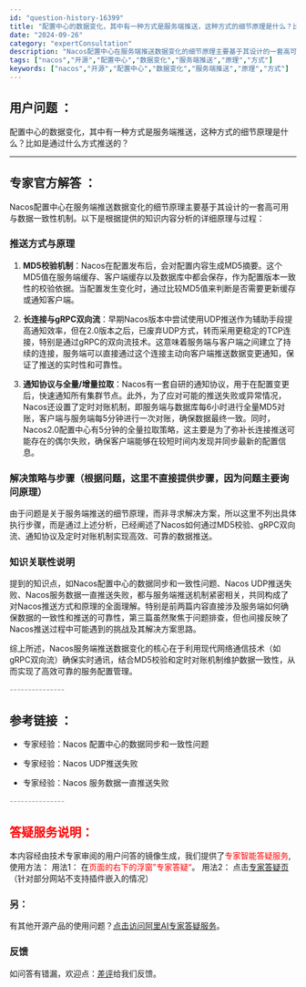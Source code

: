 ```yaml
---
id: "question-history-16399"
title: "配置中心的数据变化，其中有一种方式是服务端推送，这种方式的细节原理是什么？比如是通过什么方式推送的？"
date: "2024-09-26"
category: "expertConsultation"
description: "Nacos配置中心在服务端推送数据变化的细节原理主要基于其设计的一套高可用与数据一致性机制。以下是根据提供的知识内容分析的详细原理与过程：### 推送方式与原理1. **MD5校验机制**：Nacos在配置发布后，会对配置内容生成MD5摘要。这个MD5值在服务端缓存、客户端缓存以及数据库中都会保存，"
tags: ["nacos","开源","配置中心","数据变化","服务端推送","原理","方式"]
keywords: ["nacos","开源","配置中心","数据变化","服务端推送","原理","方式"]
---
```


## 用户问题 ： 
 配置中心的数据变化，其中有一种方式是服务端推送，这种方式的细节原理是什么？比如是通过什么方式推送的？  

---------------
## 专家官方解答 ：

Nacos配置中心在服务端推送数据变化的细节原理主要基于其设计的一套高可用与数据一致性机制。以下是根据提供的知识内容分析的详细原理与过程：

### 推送方式与原理

1. **MD5校验机制**：Nacos在配置发布后，会对配置内容生成MD5摘要。这个MD5值在服务端缓存、客户端缓存以及数据库中都会保存，作为配置版本一致性的校验依据。当配置发生变化时，通过比较MD5值来判断是否需要更新缓存或通知客户端。

2. **长连接与gRPC双向流**：早期Nacos版本中尝试使用UDP推送作为辅助手段提高通知效率，但在2.0版本之后，已废弃UDP方式，转而采用更稳定的TCP连接，特别是通过gRPC的双向流技术。这意味着服务端与客户端之间建立了持续的连接，服务端可以直接通过这个连接主动向客户端推送数据变更通知，保证了推送的实时性和可靠性。

3. **通知协议与全量/增量拉取**：Nacos有一套自研的通知协议，用于在配置变更后，快速通知所有集群节点。此外，为了应对可能的推送失败或异常情况，Nacos还设置了定时对账机制，即服务端与数据库每6小时进行全量MD5对账，客户端与服务端每5分钟进行一次对账，确保数据最终一致。同时，Nacos2.0配置中心有5分钟的全量拉取策略，这主要是为了弥补长连接推送可能存在的偶尔失败，确保客户端能够在较短时间内发现并同步最新的配置信息。

### 解决策略与步骤（根据问题，这里不直接提供步骤，因为问题主要询问原理）

由于问题是关于服务端推送的细节原理，而非寻求解决方案，所以这里不列出具体执行步骤，而是通过上述分析，已经阐述了Nacos如何通过MD5校验、gRPC双向流、通知协议及定时对账机制实现高效、可靠的数据推送。

### 知识关联性说明

提到的知识点，如Nacos配置中心的数据同步和一致性问题、Nacos UDP推送失败、Nacos服务数据一直推送失败，都与服务端推送机制紧密相关，共同构成了对Nacos推送方式和原理的全面理解。特别是前两篇内容直接涉及服务端如何确保数据的一致性和推送的可靠性，第三篇虽然聚焦于问题排查，但也间接反映了Nacos推送过程中可能遇到的挑战及其解决方案思路。

综上所述，Nacos服务端推送数据变化的核心在于利用现代网络通信技术（如gRPC双向流）确保实时通讯，结合MD5校验和定时对账机制维护数据一致性，从而实现了高效可靠的服务配置管理。


<font color="#949494">---------------</font> 


## 参考链接 ：

* 专家经验：Nacos 配置中心的数据同步和一致性问题 
 
 * 专家经验：Nacos UDP推送失败 
 
 * 专家经验：Nacos 服务数据一直推送失败 


 <font color="#949494">---------------</font> 
 


## <font color="#FF0000">答疑服务说明：</font> 

本内容经由技术专家审阅的用户问答的镜像生成，我们提供了<font color="#FF0000">专家智能答疑服务</font>,使用方法：
用法1： 在<font color="#FF0000">页面的右下的浮窗”专家答疑“</font>。
用法2： 点击[专家答疑页](https://answer.opensource.alibaba.com/docs/intro)（针对部分网站不支持插件嵌入的情况）
### 另：


有其他开源产品的使用问题？[点击访问阿里AI专家答疑服务](https://answer.opensource.alibaba.com/docs/intro)。
### 反馈
如问答有错漏，欢迎点：[差评](https://ai.nacos.io/user/feedbackByEnhancerGradePOJOID?enhancerGradePOJOId=16412)给我们反馈。
